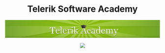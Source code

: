 <h1 align="center">Telerik Software Academy </h1>

<p align="center">
<img src="https://github.com/lnikod4s/Telerik-Software-Academy/blob/master/Pictures/telerik-logo.png"/>
</a>
</p>

<p align="center">
<a href="http://academy.telerik.com/academy/curriculum-detailed/">
<img src="http://academy.telerik.com/images/default-source/Academy_Curriculum/ta_plan_bg.png?sfvrsn=0"/>
</a>
</p>
